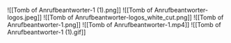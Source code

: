 ![[Tomb of Anrufbeantworter-1 (1).png]]
![[Tomb of Anrufbeantworter-logos.jpeg]]
![[Tomb of Anrufbeantworter-logos_white_cut.png]]
![[Tomb of Anrufbeantworter-1.png]]
![[Tomb of Anrufbeantworter-1.mp4]]
![[Tomb of Anrufbeantworter-1 (1).gif]]
